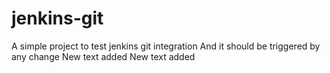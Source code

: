 # jenkins-git
A simple project to test jenkins git integration 
And it should be triggered by any change
New text added
New text added
